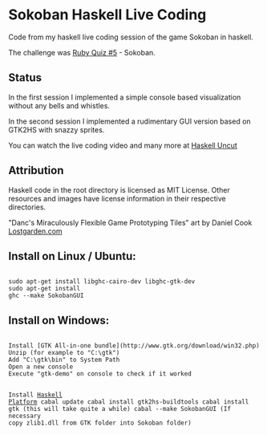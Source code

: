Sokoban Haskell Live Coding
===========================


Code from my haskell live coding session of the game Sokoban in haskell.

The challenge was [Ruby Quiz #5](http://www.rubyquiz.com/quiz5.html) - Sokoban.


## Status
In the first session I implemented a simple console based visualization without any bells and whistles.

In the second session I implemented a rudimentary GUI version based on GTK2HS with snazzy sprites.

You can watch the live coding video and many more at [Haskell Uncut](http://www.youtube.com/user/entirelysubjective)


## Attribution
Haskell code in the root directory is licensed as MIT License.
Other resources and images have license information in their respective directories.

"Danc's Miraculously Flexible Game Prototyping Tiles" art by Daniel Cook [Lostgarden.com](http://Lostgarden.com) 


## Install on Linux / Ubuntu:
<code>
sudo apt-get install libghc-cairo-dev libghc-gtk-dev
sudo apt-get install <cairo and gtk development libraries>
ghc --make SokobanGUI
</code>


## Install on Windows:
<code>
Install [GTK All-in-one bundle](http://www.gtk.org/download/win32.php)
Unzip (for example to "C:\gtk")
Add "C:\gtk\bin" to System Path
Open a new console
Execute "gtk-demo" on console to check if it worked

Install [Haskell Platform](http://www.haskell.org/platform)
cabal update
cabal install gtk2hs-buildtools
cabal install gtk (this will take quite a while)
cabal --make SokobanGUI
(If necessary copy zlib1.dll from GTK folder into Sokoban folder)
</code>
